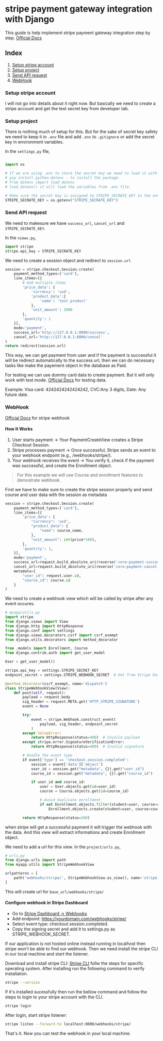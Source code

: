 # stripe payment gateway integration with Django

This guide is help implement stripe payment gateway integration step by step.
[Official Docs](https://docs.stripe.com/get-started)

## Index

1. [Setup stripe account](#setup-stripe-account)
2. [Setup project](#setup-project)
3. [Send API request](#send-api-request)
4. [WebHook](#webhook)

### Setup stripe account

I will not go into details about it right now. But basically we need to create a stripe account and get the test secret key from developer tab.

### Setup project

There is nothing much of setup for this. But for the sake of secret key safety we need to keep it in `.env` file and add `.env` to `.gitignore` or add the secret key in environment variables.

In the `settings.py` file,
```py

import os

# If we are using .env to store the secret key we need to load it with python-dotenv
# pip install python-dotenv - to install the package.
# from dotenv import load_dotenv
# load_dotenv() it will load the variables from .env file.

# Make sure the secret key is assigned to STRIPE_SECRATE_KEY in the environment variables. Else replace with the same name.
STRIPE_SECRATE_KEY = os.getenv("STRIPE_SECRATE_KEY")

```

### Send API request

We need to makesure we have `success_url`, `cancel_url` and `STRIPE_SECRATE_KEY`. 

In the `views.py`,

```py
import stripe
stripe.api_key = STRIPE_SECRATE_KEY

``` 

We need to create a session object and redirect to `session.url`

```py
session = stripe.checkout.Session.create(
    payment_method_types=['card'],
    line_items=[{
        # Add multiple items
        'price_data': {
            'currency': 'usd',
            'product_data':{
                'name': 'test product'
            },
            'unit_amount': 2000
        },
        'quantity': 1
    }],
    mode='payment',
    success_url='http://127.0.0.1:8000/success',
    cancel_url='http://127.0.0.1:8000/cencel'
)
return redirect(session.url)

```
This way, we can get payment from user and if the payment is successful it will be redirect automatically to the success url, then we can do necessary tasks like make the payement object in the database as Paid.

For testing we can use dummy card data to create payment. But it will only work with test mode.
[Official Docs](https://docs.stripe.com/testing) for testing data.

Example:
Visa card: 4242424242424242, CVC:Any 3 digits, Date: Any future date. 

### WebHook

[Official Docs](https://docs.stripe.com/webhooks/quickstart) for stripe webhook

#### How It Works

1. User starts payment → Your PaymentCreateView creates a Stripe Checkout Session.
2. Stripe processes payment → Once successful, Stripe sends an event to your webhook endpoint (e.g., /webhooks/stripe/).
3. Your webhook receives the event → You verify it, check if the payment was successful, and create the Enrollment object.

> For this example we will use Course and enrollment features to demostrate webhook.

First we have to make sure to create the stripe session properly and send course and user data with the session as metadata

```py
session = stripe.checkout.Session.create(
    payment_method_types=['card'],
    line_items=[{
        'price_data': {
            "currency": 'usd',
            "product_data": {
                "name": course_name,
            },
            "unit_amount": int(price*100),
        },
        'quantity': 1,
    }],
    mode='payment',
    success_url=request.build_absolute_uri(reverse('core:payment-success')),
    cancel_url=request.build_absolute_uri(reverse('core:payment-cancel')),
    metadata={
        "user_id": request.user.id,
        "course_id": course.id
    }
)

```

We need to create a webhook view which will be called by stripe after any event occures.

```py
# myapp/utils.py
import stripe
from django.views import View
from django.http import HttpResponse
from django.conf import settings
from django.views.decorators.csrf import csrf_exempt
from django.utils.decorators import method_decorator

from .models import Enrollment, Course
from django.contrib.auth import get_user_model

User = get_user_model()

stripe.api_key = settings.STRIPE_SECRET_KEY
endpoint_secret = settings.STRIPE_WEBHOOK_SECRET  # Get from Stripe Dashboard

@method_decorator(csrf_exempt, name='dispatch')
class StripeWebhookView(View):
    def post(self, request):
        payload = request.body
        sig_header = request.META.get('HTTP_STRIPE_SIGNATURE')
        event = None

        try:
            event = stripe.Webhook.construct_event(
                payload, sig_header, endpoint_secret
            )
        except ValueError:
            return HttpResponse(status=400)  # Invalid payload
        except stripe.error.SignatureVerificationError:
            return HttpResponse(status=400)  # Invalid signature

        # Handle the event type
        if event['type'] == 'checkout.session.completed':
            session = event['data']['object']
            user_id = session.get("metadata", {}).get("user_id")
            course_id = session.get("metadata", {}).get("course_id")

            if user_id and course_id:
                user = User.objects.get(id=user_id)
                course = Course.objects.get(id=course_id)

                # Avoid duplicate enrollment
                if not Enrollment.objects.filter(student=user, course=course).exists():
                    Enrollment.objects.create(student=user, course=course)

        return HttpResponse(status=200)

```
when stripe will get a successful payment it will trigger the webhook with the data. And this view will extract informations and create Enrollment object.

We need to add a url for this view. In the `project/urls.py`,
```py
# urls.py
from django.urls import path
from myapp.utils import StripeWebhookView

urlpatterns = [
    path('webhooks/stripe/', StripeWebhookView.as_view(), name='stripe-webhook'),
]

```

This will create url for `base_url/webhooks/stripe/`

#### Configure webhook in Stripe Dashboard

- Go to [Stripe Dashboard → Webhooks](https://dashboard.stripe.com/test/webhooks)
- Add endpoint: https://yourdomain.com/webhooks/stripe/
- Select event type: checkout.session.completed.
- Copy the signing secret and add it to settings.py as STRIPE_WEBHOOK_SECRET.

If our application is not hosted online instead running in localhost then stripe won't be able to find our webhook. Then we need install the stripe CLI in our local machine and start the listener.

Download and install stripe CLI:
[Stripe CLI](https://docs.stripe.com/stripe-cli/install)
follw the steps for specific operating system. After installing run the following command to verify installation.

```bash
stripe --version
```

If it's installed sucessfully then run the bellow command and follow the steps to login to your stripe account with the CLI.

```bash
stripe login
```
After login, start stripe listener:
```bash
stripe listen --forward-to localhost:8000/webhooks/stripe/
```

That's it. Now you can test the webhook in your local machine.
